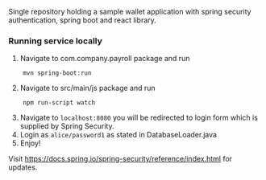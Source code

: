 Single repository holding a sample wallet application with spring security authentication, spring boot and react library.

### Running service locally

1. Navigate to com.company.payroll package and run
```
    mvn spring-boot:run
```
2. Navigate to src/main/js package and run
```
    npm run-script watch
```
3. Navigate to `localhost:8080` you will be redirected to login form which is supplied by Spring Security.
4. Login as `alice/password1` as stated in DatabaseLoader.java
5. Enjoy!

Visit https://docs.spring.io/spring-security/reference/index.html for updates.
